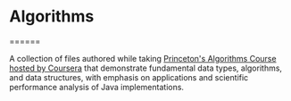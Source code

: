 # Algorithms
======

A collection of files authored while taking [Princeton's Algorithms Course hosted by Coursera](https://www.coursera.org/course/algs4partI) that demonstrate fundamental data types, algorithms, and data structures, with emphasis on applications and scientific performance analysis of Java implementations.